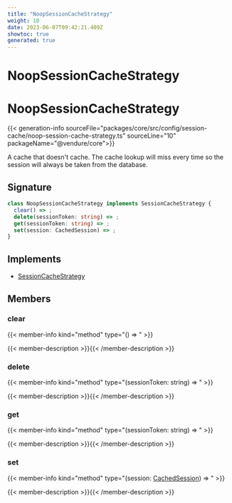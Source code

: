 ```yaml
---
title: "NoopSessionCacheStrategy"
weight: 10
date: 2023-06-07T09:42:21.409Z
showtoc: true
generated: true
---
```

<!-- This file was generated from the Vendure source. Do not modify. Instead, re-run the "docs:build" script -->

# NoopSessionCacheStrategy
<div class="symbol">


# NoopSessionCacheStrategy

{{< generation-info sourceFile="packages/core/src/config/session-cache/noop-session-cache-strategy.ts" sourceLine="10" packageName="@vendure/core">}}

A cache that doesn't cache. The cache lookup will miss every time
so the session will always be taken from the database.

## Signature

```TypeScript
class NoopSessionCacheStrategy implements SessionCacheStrategy {
  clear() => ;
  delete(sessionToken: string) => ;
  get(sessionToken: string) => ;
  set(session: CachedSession) => ;
}
```
## Implements

 * <a href='/typescript-api/auth/session-cache-strategy#sessioncachestrategy'>SessionCacheStrategy</a>


## Members

### clear

{{< member-info kind="method" type="() => "  >}}

{{< member-description >}}{{< /member-description >}}

### delete

{{< member-info kind="method" type="(sessionToken: string) => "  >}}

{{< member-description >}}{{< /member-description >}}

### get

{{< member-info kind="method" type="(sessionToken: string) => "  >}}

{{< member-description >}}{{< /member-description >}}

### set

{{< member-info kind="method" type="(session: <a href='/typescript-api/auth/session-cache-strategy#cachedsession'>CachedSession</a>) => "  >}}

{{< member-description >}}{{< /member-description >}}


</div>
